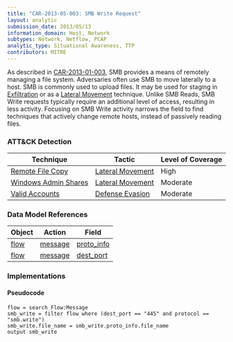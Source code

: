 ```yaml
---
title: "CAR-2013-05-003: SMB Write Request"
layout: analytic
submission_date: 2013/05/13
information_domain: Host, Network
subtypes: Network, Netflow, PCAP
analytic_type: Situational Awareness, TTP
contributors: MITRE
---
```


As described in [CAR-2013-01-003](CAR-2013-01-003), SMB provides a means of remotely managing a file system. Adversaries often use SMB to move laterally to a host. SMB is commonly used to upload files. It may be used for staging in [Exfiltration](https://attack.mitre.org/tactics/TA0010) or as a [Lateral Movement](https://attack.mitre.org/tactics/TA0008) technique. Unlike SMB Reads, SMB Write requests typically require an additional level of access, resulting in less activity. Focusing on SMB Write activity narrows the field to find techniques that actively change remote hosts, instead of passively reading files.

### ATT&CK Detection
|Technique |Tactic |Level of Coverage |
|---|---|---|
|[Remote File Copy](https://attack.mitre.org/techniques/T1105/)|[Lateral Movement](https://attack.mitre.org/tactics/TA0008/)|High|
|[Windows Admin Shares](https://attack.mitre.org/techniques/T1077/)|[Lateral Movement](https://attack.mitre.org/tactics/TA0008/)|Moderate|
|[Valid Accounts](https://attack.mitre.org/techniques/T1078/)|[Defense Evasion](https://attack.mitre.org/tactics/TA0005/)|Moderate|

### Data Model References

|Object|Action|Field|
|---|---|---|
|[flow](/data_model/flow) | [message](/data_model/flow#message) | [proto_info](/data_model/flow#proto_info) |
|[flow](/data_model/flow) | [message](/data_model/flow#message) | [dest_port](/data_model/flow#dest_port) |


### Implementations

#### Pseudocode


```
flow = search Flow:Message
smb_write = filter flow where (dest_port == "445" and protocol == "smb.write")
smb_write.file_name = smb_write.proto_info.file_name
output smb_write
```


